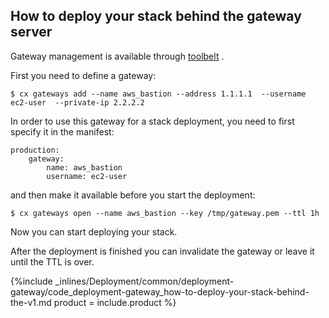 <!--  usedin: [ _legacy_docker/deployment/deployment-gateway-v1.md, _maestro/Deployment/deployment-gateway-v1.md, _node/deployment/deployment-gateway-v1.md, _rails/deployment/deployment-gateway-v1.md, _skycap/deployment/deployment-gateway-v1.md] -->


## How to deploy your stack behind the gateway server

Gateway management is available through [toolbelt](/toolbelt/toolbelt-gateway-management) .

First you need to define a gateway:



```
$ cx gateways add --name aws_bastion --address 1.1.1.1  --username ec2-user  --private-ip 2.2.2.2
```



In order to use this gateway for a stack deployment, you need to first specify it in the manifest:



```
production:
   	gateway:
   	    name: aws_bastion
   	    username: ec2-user
```



and then make it available before you start the deployment:



```
$ cx gateways open --name aws_bastion --key /tmp/gateway.pem --ttl 1h
```



Now you can start deploying your stack.

After the deployment is finished you can invalidate the gateway or leave it until the TTL is over.



{%include _inlines/Deployment/common/deployment-gateway/code_deployment-gateway_how-to-deploy-your-stack-behind-the-v1.md  product = include.product %}




